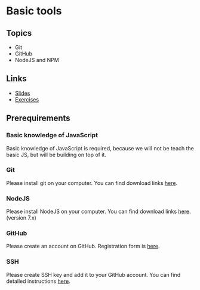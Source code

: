 # Basic tools

## Topics
* Git
* GitHub
* NodeJS and NPM

## Links

* [Slides](http://slides.com/ng-slo/workshop-1-basic-tools)
* [Exercises](https://github.com/ng-slo/workshop/blob/master/01-basic-tools/exercises.md)

## Prerequirements

### Basic knowledge of JavaScript
Basic knowledge of JavaScript is required, because we will not be teach the basic JS, but will be building on top of it.

### Git
Please install git on your computer. You can find download links [here](https://git-scm.com/downloads).

### NodeJS
Please install NodeJS on your computer. You can find download links [here](https://nodejs.org/en/download/current/). (version 7.x)

### GitHub
Please create an account on GitHub. Registration form is [here](https://github.com/join).

### SSH
Please create SSH key and add it to your GitHub account. You can find detailed instructions [here](https://help.github.com/articles/connecting-to-github-with-ssh/).
